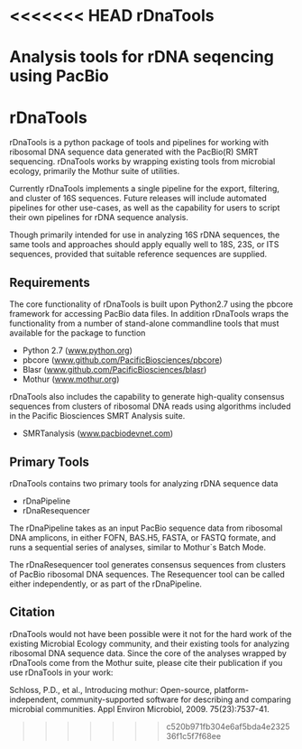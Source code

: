 <<<<<<< HEAD
rDnaTools
=========

Analysis tools for rDNA seqencing using PacBio
=======
# rDnaTools #

rDnaTools is a python package of tools and pipelines for working with
ribosomal DNA sequence data generated with the PacBio(R) SMRT sequencing.
rDnaTools works by wrapping existing tools from microbial ecology,
primarily the Mothur suite of utilities.

Currently rDnaTools implements a single pipeline for the export, filtering,
and cluster of 16S sequences.  Future releases will include automated
pipelines for other use-cases, as well as the capability for users to
script their own pipelines for rDNA sequence analysis.

Though primarily intended for use in analyzing 16S rDNA sequences, the
same tools and approaches should apply equally well to 18S, 23S, or ITS
sequences, provided that suitable reference sequences are supplied.

## Requirements ##

The core functionality of rDnaTools is built upon Python2.7 using the
pbcore framework for accessing PacBio data files.  In addition rDnaTools
wraps the functionality from a number of stand-alone commandline tools
that must available for the package to function
* Python 2.7 (www.python.org)
* pbcore (www.github.com/PacificBiosciences/pbcore)
* Blasr (www.github.com/PacificBiosciences/blasr)
* Mothur (www.mothur.org)

rDnaTools also includes the capability to generate high-quality consensus 
sequences from clusters of ribosomal DNA reads using algorithms 
included in the Pacific Biosciences SMRT Analysis suite.
* SMRTanalysis (www.pacbiodevnet.com)

## Primary Tools ##

rDnaTools contains two primary tools for analyzing rDNA sequence data
* rDnaPipeline
* rDnaResequencer

The rDnaPipeline takes as an input PacBio sequence data from ribosomal
DNA amplicons, in either FOFN, BAS.H5, FASTA, or FASTQ formate, and runs a
sequential series of analyses, similar to Mothur`s Batch Mode.

The rDnaResequencer tool generates consensus sequences from clusters of
PacBio ribosomal DNA sequences.  The Resequencer tool can be called either
independently, or as part of the rDnaPipeline.

## Citation ##

rDnaTools would not have been possible were it not for the hard work of the
existing Microbial Ecology community, and their existing tools for analyzing
ribosomal DNA sequence data.  Since the core of the analyses wrapped by 
rDnaTools come from the Mothur suite, please cite their publication if you 
use rDnaTools in your work:

Schloss, P.D., et al., Introducing mothur: Open-source, platform-independent, 
community-supported software for describing and comparing microbial communities. 
Appl Environ Microbiol, 2009. 75(23):7537-41.
>>>>>>> c520b971fb304e6af5bda4e232536f1c5f7f68ee

